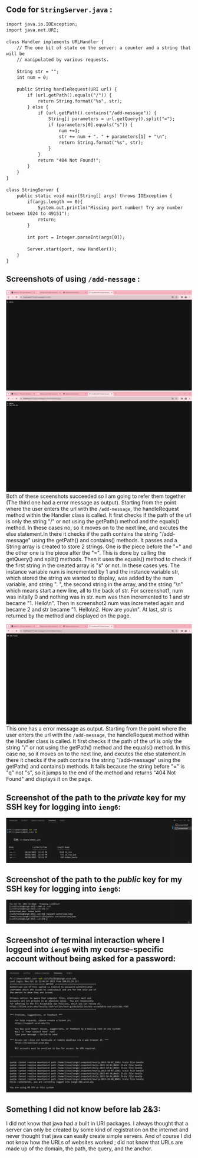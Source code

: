 ##  Code for `StringServer.java` :
```
import java.io.IOException;
import java.net.URI;

class Handler implements URLHandler {
    // The one bit of state on the server: a counter and a string that will be 
    // manipulated by various requests.
    
    String str = "";
    int num = 0;

    public String handleRequest(URI url) {
        if (url.getPath().equals("/")) {
            return String.format("%s", str);
        } else {
            if (url.getPath().contains("/add-message")) {
                String[] parameters = url.getQuery().split("=");
                if (parameters[0].equals("s")) {
                    num +=1;
                    str += num + ". " + parameters[1] + "\n";
                    return String.format("%s", str);
                }
            }
            return "404 Not Found!";
        }
    }
}

class StringServer {
    public static void main(String[] args) throws IOException {
        if(args.length == 0){
            System.out.println("Missing port number! Try any number between 1024 to 49151");
            return;
        }

        int port = Integer.parseInt(args[0]);

        Server.start(port, new Handler());
    }
}
```

##  Screenshots of using `/add-message` :
![Image](screenshot1.png)
![Image](screenshot2.png)
Both of these sceenshots succeeded so I am going to refer them together (The third one had a error message as output). Starting from the point where the user enters the url with the `/add-message`, the handleRequest method within the Handler class is called. It first checks if the path of the url is only the string "/" or not using the getPath() method and the equals() method. In these cases no, so it moves on to the next line, and excutes the else statement.In there it checks if the path contains the string "/add-message" using the getPath() and contains() methods. It passes and a String array is created to store 2 strings. One is the piece before the "=" and the other one is the piece after the "=". This is done by calling the getQuery() and split() methods. Then it uses the equals() method to check if the first string in the created array is "s" or not. In these cases yes. The instance variable num is incremented by 1 and the instance variable str, which stored the string we wanted to display, was added by the num variable, and string ". ", the second string in the array, and the string "\n" which means start a new line, all to the back of str. For screenshot1, num was initally 0 and nothing was in str. num was then incremented to 1 and str became "1. Hello\n". Then in screenshot2 num was incremeted again and became 2 and str became "1. Hello\n2. How are you\n". At last, str is returned by the method and displayed on the page.

![Image](screenshot3.png)
This one has a error message as output. Starting from the point where the user enters the url with the `/add-message`, the handleRequest method within the Handler class is called. It first checks if the path of the url is only the string "/" or not using the getPath() method and the equals() method. In this case no, so it moves on to the next line, and excutes the else statement.In there it checks if the path contains the string "/add-message" using the getPath() and contains() methods. It fails because the string before "=" is "q" not "s", so it jumps to the end of the method and returns "404 Not Found" and displays it on the page.

##  Screenshot of the path to the *private* key for my SSH key for logging into `ieng6`:
![Image](screenshot4.png)

##  Screenshot of the path to the *public* key for my SSH key for logging into `ieng6`:
![Image](screenshot5.png)

##  Screenshot of terminal interaction where I logged into `ieng6` with my course-specific account without being asked for a password:
![Image](screenshot6.png)

##  Something I did not know before lab 2&3:
I did not know that java had a built in URI packages. I always thought that a server can only be created by some kind of registration on the internet and never thought that java can easily create simple servers. And of course I did not know how the URLs of websites worked ; did not know that URLs are made up of the domain, the path, the query, and the anchor.
